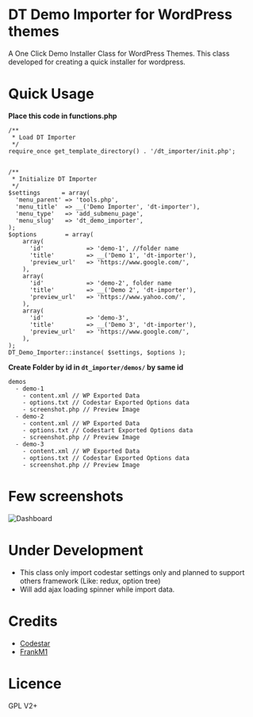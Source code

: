 # DT Demo Importer for WordPress themes
A One Click Demo Installer Class for WordPress Themes. This class developed for creating a quick installer for wordpress.


# Quick Usage

**Place this code in functions.php**
````
/**
 * Load DT Importer
 */
require_once get_template_directory() . '/dt_importer/init.php';


/**
 * Initialize DT Importer
 */
$settings      = array(
  'menu_parent' => 'tools.php',
  'menu_title'  => __('Demo Importer', 'dt-importer'),
  'menu_type'   => 'add_submenu_page',
  'menu_slug'   => 'dt_demo_importer',
);
$options        = array(
    array(
      'id'            => 'demo-1', //folder name
      'title'         => __('Demo 1', 'dt-importer'),
      'preview_url'   => 'https://www.google.com/',
    ),
    array(
      'id'            => 'demo-2', folder name
      'title'         => __('Demo 2', 'dt-importer'),
      'preview_url'   => 'https://www.yahoo.com/',
    ),
    array(
      'id'            => 'demo-3',
      'title'         => __('Demo 3', 'dt-importer'),
      'preview_url'   => 'https://www.google.com/',
    ),
);
DT_Demo_Importer::instance( $settings, $options );
````

**Create Folder by id in ````dt_importer/demos/```` by same id**
````
demos
  - demo-1
    - content.xml // WP Exported Data
    - options.txt // Codestar Exported Options data
    - screenshot.php // Preview Image
  - demo-2
    - content.xml // WP Exported Data
    - options.txt // Codestart Exported Options data
    - screenshot.php // Preview Image
  - demo-3
    - content.xml // WP Exported Data
    - options.txt // Codestar Exported Options data
    - screenshot.php // Preview Image
````

# Few screenshots
![Dashboard](http://i.imgur.com/u8oknuS.jpg)

# Under Development
* This class only import codestar settings only and planned to support others framework (Like: redux, option tree)
* Will add ajax loading spinner while import data.

# Credits
* [Codestar](https://github.com/Codestar/codestar-framework)
* [FrankM1](https://github.com/FrankM1/radium-one-click-demo-install)

# Licence
GPL V2+